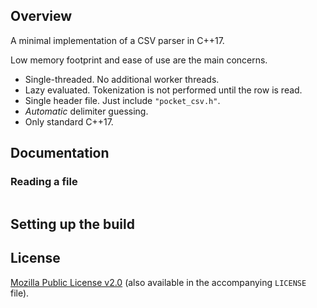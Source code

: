 ## Overview

A minimal implementation of a CSV parser in C++17.

Low memory footprint and ease of use are the main concerns.

- Single-threaded. No additional worker threads.
- Lazy evaluated. Tokenization is not performed until the row is read.
- Single header file. Just include `"pocket_csv.h"`.
- *Automatic* delimiter guessing.
- Only standard C++17.

## Documentation

### Reading a file

```c++

```

## Setting up the build


## License

[Mozilla Public License v2.0](https://www.mozilla.org/MPL/2.0/) (also available in the accompanying `LICENSE` file).

